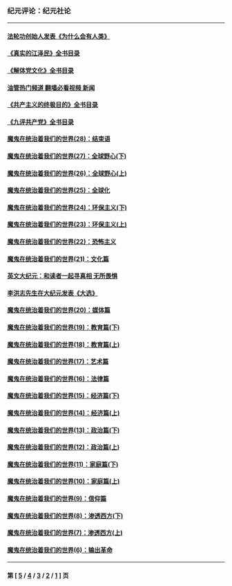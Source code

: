 ### 纪元评论：纪元社论
---
#### [法轮功创始人发表《为什么会有人类》](../../pages/nsc422/n13912117.md?03010330) 
#### [《真实的江泽民》全书目录](../../pages/nsc422/n13721399.md?03010330) 
#### [《解体党文化》全书目录](../../pages/nsc422/n13721157.md?03010330) 
#### [油管热门频道 翻墙必看视频 新闻](ok?03010330)
#### [《共产主义的终极目的》全书目录](../../pages/nsc422/n13721048.md?03010330) 
#### [《九评共产党》全书目录](../../pages/nsc422/n13708085.md?03010330) 
#### [魔鬼在统治着我们的世界(28)：结束语](../../pages/nsc422/n10936246.md?03010330) 
#### [魔鬼在统治着我们的世界(27)：全球野心(下)](../../pages/nsc422/n10928319.md?03010330) 
#### [魔鬼在统治着我们的世界(26)：全球野心(上)](../../pages/nsc422/n10900318.md?03010330) 
#### [魔鬼在统治着我们的世界(25)：全球化](../../pages/nsc422/n10788205.md?03010330) 
#### [魔鬼在统治着我们的世界(24)：环保主义(下)](../../pages/nsc422/n10695307.md?03010330) 
#### [魔鬼在统治着我们的世界(23)：环保主义(上)](../../pages/nsc422/n10688613.md?03010330) 
#### [魔鬼在统治着我们的世界(22)：恐怖主义](../../pages/nsc422/n10614727.md?03010330) 
#### [魔鬼在统治着我们的世界(21)：文化篇](../../pages/nsc422/n10597706.md?03010330) 
#### [英文大纪元：和读者一起寻真相 无所畏惧](../../pages/nsc422/n12542027.md?03010330) 
#### [李洪志先生在大纪元发表《大选》](../../pages/nsc422/n12534746.md?03010330) 
#### [魔鬼在统治着我们的世界(20)：媒体篇](../../pages/nsc422/n10586579.md?03010330) 
#### [魔鬼在统治着我们的世界(19)：教育篇(下)](../../pages/nsc422/n10564808.md?03010330) 
#### [魔鬼在统治着我们的世界(18)：教育篇(上)](../../pages/nsc422/n10526970.md?03010330) 
#### [魔鬼在统治着我们的世界(17)：艺术篇](../../pages/nsc422/n10499093.md?03010330) 
#### [魔鬼在统治着我们的世界(16)：法律篇](../../pages/nsc422/n10485969.md?03010330) 
#### [魔鬼在统治着我们的世界(15)：经济篇(下)](../../pages/nsc422/n10469975.md?03010330) 
#### [魔鬼在统治着我们的世界(14)：经济篇(上)](../../pages/nsc422/n10457370.md?03010330) 
#### [魔鬼在统治着我们的世界(13)：政治篇(下)](../../pages/nsc422/n10448270.md?03010330) 
#### [魔鬼在统治着我们的世界(12)：政治篇(上)](../../pages/nsc422/n10444576.md?03010330) 
#### [魔鬼在统治着我们的世界(11)：家庭篇(下)](../../pages/nsc422/n10440961.md?03010330) 
#### [魔鬼在统治着我们的世界(10)：家庭篇(上)](../../pages/nsc422/n10435448.md?03010330) 
#### [魔鬼在统治着我们的世界(9)：信仰篇](../../pages/nsc422/n10432159.md?03010330) 
#### [魔鬼在统治着我们的世界(8)：渗透西方(下)](../../pages/nsc422/n10429603.md?03010330) 
#### [魔鬼在统治着我们的世界(7)：渗透西方(上)](../../pages/nsc422/n10426013.md?03010330) 
#### [魔鬼在统治着我们的世界(6)：输出革命](../../pages/nsc422/n10421536.md?03010330) 

---
#### 第 [ [5](./5.md?03010330) / [4](./4.md?03010330) / [3](./3.md?03010330) / [2](./2.md?03010330) / [1](./1.md?03010330) ] 页
